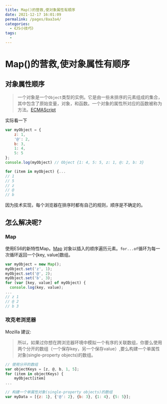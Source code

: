 ```yaml
---
title: Map()的营救,使对象属性有顺序
date: 2021-12-17 16:01:09
permalink: /pages/8aa3a4/
categories:
  - 《JS小技巧》
tags:
  - 
---
```



# Map()的营救,使对象属性有顺序

## 对象属性顺序

> 一个对象是一个`Object`类型的实例。它是由一些未排序的元素组成的集合，其中包含了原始变量，对象，和函数。一个对象的属性所对应的函数被称为方法。[ECMAScript](http://www.ecma-international.org/publications/files/ECMA-ST-ARCH/ECMA-262,%203rd%20edition,%20December%201999.pdf)

<!-- more -->

实际看一下

```js
var myObject = {
	z: 1,
	'@': 2,
	b: 3,
	1: 4,
	5: 5
};
console.log(myObject) // Object {1: 4, 5: 5, z: 1, @: 2, b: 3}

for (item in myObject) {...
// 1
// 5
// z
// @
// b
```

因为技术实现，每个浏览器在排序时都有自己的规则，顺序是不确定的。

## 怎么解决呢?

### Map

使用ES6的新特性Map。[Map](https://developer.mozilla.org/zh-CN/docs/Web/JavaScript/Reference/Global_Objects/Map) 对象以插入的顺序遍历元素。`for...of`循环为每一次循环返回一个[key, value]数组。

```js
var myObject = new Map();
myObject.set('z', 1);
myObject.set('@', 2);
myObject.set('b', 3);
for (var [key, value] of myObject) {
  console.log(key, value);
...
// z 1
// @ 2
// b 3
```

### 攻克老浏览器

Mozilla 建议:
> 所以，如果过你想在跨浏览器环境中模拟一个有序的关联数组，你要么使用两个分开的数组（一个保存key，另一个保存value）,要么构建一个单属性对象(single-property objects)的数组。

```js
// 使用分开的数组
var objectKeys = [z, @, b, 1, 5];
for (item in objectKeys) {
	myObject[item]
...

// 构建一个单属性对象(single-property objects)的数组
var myData = [{z: 1}, {'@': 2}, {b: 3}, {1: 4}, {5: 5}];
```